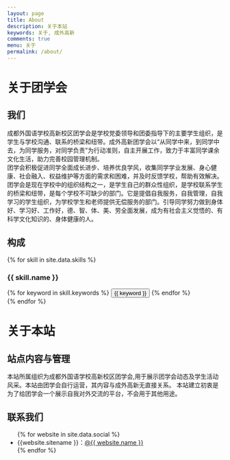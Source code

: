 ```yaml
---
layout: page
title: About
description: 关于本站
keywords: 关于, 成外高新
comments: true
menu: 关于
permalink: /about/
---
```


# 关于团学会

## 我们
成都外国语学校高新校区团学会是学校党委领导和团委指导下的主要学生组织，是学生与学校沟通、联系的桥梁和纽带。成外高新团学会以“从同学中来，到同学中去，为同学服务，对同学负责”为行动准则，自主开展工作，致力于丰富同学课余文化生活，助力完善校园管理机制。  
团学会积极促进同学全面成长进步、培养优良学风，收集同学学业发展、身心健康、社会融入、权益维护等方面的需求和困难，并及时反馈学校，帮助有效解决。  
团学会是现在学校中的组织结构之一，是学生自己的群众性组织，是学校联系学生的桥梁和纽带，是每个学校不可缺少的部门。它是提倡自我服务，自我管理，自我学习的学生组织，为学校学生和老师提供无偿服务的部门。引导同学努力做到身体好、学习好、工作好，德、智、体、美、劳全面发展，成为有社会主义觉悟的、有科学文化知识的、身体健康的人。  

## 构成
{% for skill in site.data.skills %}
### {{ skill.name }}
<div class="btn-inline">
{% for keyword in skill.keywords %}
<button class="btn btn-outline" type="button">{{ keyword }}</button>
{% endfor %}
</div>
{% endfor %}

# 关于本站

## 站点内容与管理
本站所属组织为成都外国语学校高新校区团学会,用于展示团学会动态及学生活动风采。本站由团学会自行运营，其内容与成外高新无直接关系。
本站建立初衷是为了给团学会一个展示自我对外交流的平台，不会用于其他用途。

## 联系我们
<ul>
{% for website in site.data.social %}
<li>{{website.sitename }}：<a href="{{ website.url }}" target="_blank">@{{ website.name }}</a></li>
{% endfor %}
</ul>  

